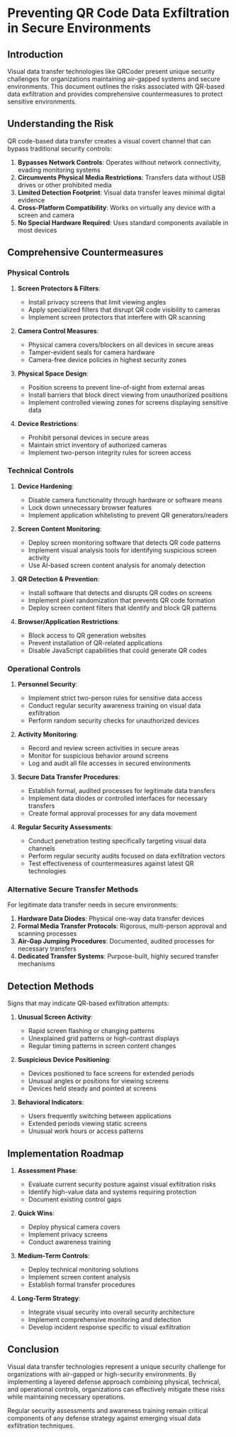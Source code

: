 # Preventing QR Code Data Exfiltration in Secure Environments

## Introduction

Visual data transfer technologies like QRCoder present unique security challenges for organizations maintaining air-gapped systems and secure environments. This document outlines the risks associated with QR-based data exfiltration and provides comprehensive countermeasures to protect sensitive environments.

## Understanding the Risk

QR code-based data transfer creates a visual covert channel that can bypass traditional security controls:

1. **Bypasses Network Controls**: Operates without network connectivity, evading monitoring systems
2. **Circumvents Physical Media Restrictions**: Transfers data without USB drives or other prohibited media
3. **Limited Detection Footprint**: Visual data transfer leaves minimal digital evidence
4. **Cross-Platform Compatibility**: Works on virtually any device with a screen and camera
5. **No Special Hardware Required**: Uses standard components available in most devices

## Comprehensive Countermeasures

### Physical Controls

1. **Screen Protectors & Filters**:
   - Install privacy screens that limit viewing angles
   - Apply specialized filters that disrupt QR code visibility to cameras
   - Implement screen protectors that interfere with QR scanning

2. **Camera Control Measures**:
   - Physical camera covers/blockers on all devices in secure areas
   - Tamper-evident seals for camera hardware
   - Camera-free device policies in highest security zones

3. **Physical Space Design**:
   - Position screens to prevent line-of-sight from external areas
   - Install barriers that block direct viewing from unauthorized positions
   - Implement controlled viewing zones for screens displaying sensitive data

4. **Device Restrictions**:
   - Prohibit personal devices in secure areas
   - Maintain strict inventory of authorized cameras
   - Implement two-person integrity rules for screen access

### Technical Controls

1. **Device Hardening**:
   - Disable camera functionality through hardware or software means
   - Lock down unnecessary browser features
   - Implement application whitelisting to prevent QR generators/readers

2. **Screen Content Monitoring**:
   - Deploy screen monitoring software that detects QR code patterns
   - Implement visual analysis tools for identifying suspicious screen activity
   - Use AI-based screen content analysis for anomaly detection

3. **QR Detection & Prevention**:
   - Install software that detects and disrupts QR codes on screens
   - Implement pixel randomization that prevents QR code formation
   - Deploy screen content filters that identify and block QR patterns

4. **Browser/Application Restrictions**:
   - Block access to QR generation websites
   - Prevent installation of QR-related applications
   - Disable JavaScript capabilities that could generate QR codes

### Operational Controls

1. **Personnel Security**:
   - Implement strict two-person rules for sensitive data access
   - Conduct regular security awareness training on visual data exfiltration
   - Perform random security checks for unauthorized devices

2. **Activity Monitoring**:
   - Record and review screen activities in secure areas
   - Monitor for suspicious behavior around screens
   - Log and audit all file accesses in secured environments

3. **Secure Data Transfer Procedures**:
   - Establish formal, audited processes for legitimate data transfers
   - Implement data diodes or controlled interfaces for necessary transfers
   - Create formal approval processes for any data movement

4. **Regular Security Assessments**:
   - Conduct penetration testing specifically targeting visual data channels
   - Perform regular security audits focused on data exfiltration vectors
   - Test effectiveness of countermeasures against latest QR technologies

### Alternative Secure Transfer Methods

For legitimate data transfer needs in secure environments:

1. **Hardware Data Diodes**: Physical one-way data transfer devices
2. **Formal Media Transfer Protocols**: Rigorous, multi-person approval and scanning processes
3. **Air-Gap Jumping Procedures**: Documented, audited processes for necessary transfers
4. **Dedicated Transfer Systems**: Purpose-built, highly secured transfer mechanisms

## Detection Methods

Signs that may indicate QR-based exfiltration attempts:

1. **Unusual Screen Activity**:
   - Rapid screen flashing or changing patterns
   - Unexplained grid patterns or high-contrast displays
   - Regular timing patterns in screen content changes

2. **Suspicious Device Positioning**:
   - Devices positioned to face screens for extended periods
   - Unusual angles or positions for viewing screens
   - Devices held steady and pointed at screens

3. **Behavioral Indicators**:
   - Users frequently switching between applications
   - Extended periods viewing static screens
   - Unusual work hours or access patterns

## Implementation Roadmap

1. **Assessment Phase**:
   - Evaluate current security posture against visual exfiltration risks
   - Identify high-value data and systems requiring protection
   - Document existing control gaps

2. **Quick Wins**:
   - Deploy physical camera covers
   - Implement privacy screens
   - Conduct awareness training

3. **Medium-Term Controls**:
   - Deploy technical monitoring solutions
   - Implement screen content analysis
   - Establish formal transfer procedures

4. **Long-Term Strategy**:
   - Integrate visual security into overall security architecture
   - Implement comprehensive monitoring and detection
   - Develop incident response specific to visual exfiltration


## Conclusion

Visual data transfer technologies represent a unique security challenge for organizations with air-gapped or high-security environments.
By implementing a layered defense approach combining physical, technical, and operational controls, 
organizations can effectively mitigate these risks while maintaining necessary operations.

Regular security assessments and awareness training remain critical components of any defense strategy against emerging visual data exfiltration techniques.
